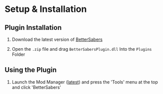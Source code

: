 # Setup & Installation

## Plugin Installation
1. Download the latest version of [BetterSabers](https://www.nexusmods.com/starwarsbattlefront22017/mods/16?tab=files)

2. Open the `.zip` file and drag `BetterSabersPlugin.dll` Into the `Plugins` Folder

## Using the Plugin

1. Launch the Mod Manager ([latest](https://github.com/CadeEvs/FrostyToolsuite/releases)) and press the 'Tools' menu at the top and click 'BetterSabers'